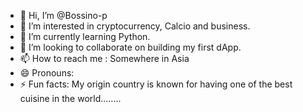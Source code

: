 - 👋 Hi, I’m @Bossino-p
- 👀 I’m interested in cryptocurrency, Calcio and business.
- 🌱 I’m currently learning Python.
- 💞️ I’m looking to collaborate on building my first dApp.
- 📫 How to reach me : Somewhere in Asia
- 😄 Pronouns: 
- ⚡ Fun facts: My origin country is known for having one of the best cuisine in the world........

<!---
Bossino-p/Bossino-p is a ✨ special ✨ repository because its `README.md` (this file) appears on your GitHub profile.
You can click the Preview link to take a look at your changes.
--->
